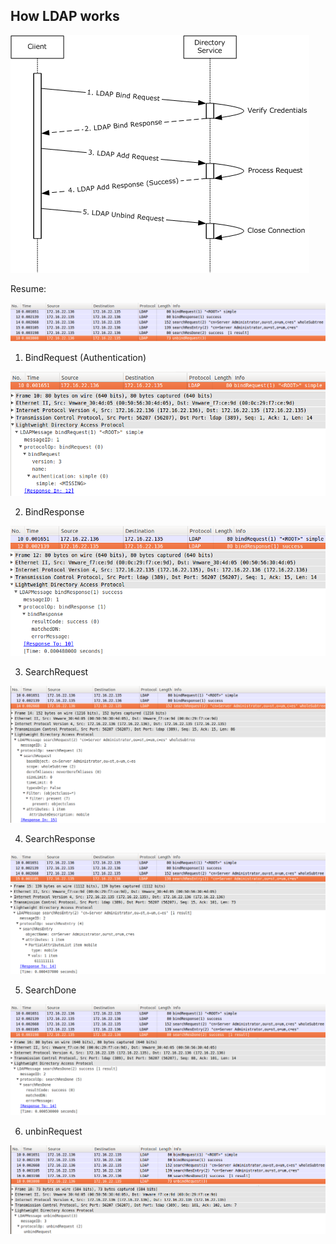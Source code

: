 ## How LDAP works

![](../../assets/ldap-iteration.png)

Resume:

![](../../assets/ldap-resume.png)

1) BindRequest (Authentication)

![](../../assets/ldap-1.png)

2) BindResponse

![](../../assets/ldap-2.png)

3) SearchRequest

![](../../assets/ldap-3.png)

4) SearchResponse

![](../../assets/ldap-4.png)

5) SearchDone

![](../../assets/ldap-5.png)

6) unbinRequest

![](../../assets/ldap-6.png)
